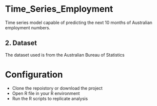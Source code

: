 # Time_Series_Employment
Time series model capable of predicting the next 10 months of Australian employment numbers.

## 2. Dataset
The dataset used is from the Australian Bureau of Statistics

# Configuration
* Clone the repoistory or download the project
* Open R file in your R environment
* Run the R scripts to replicate analysis
